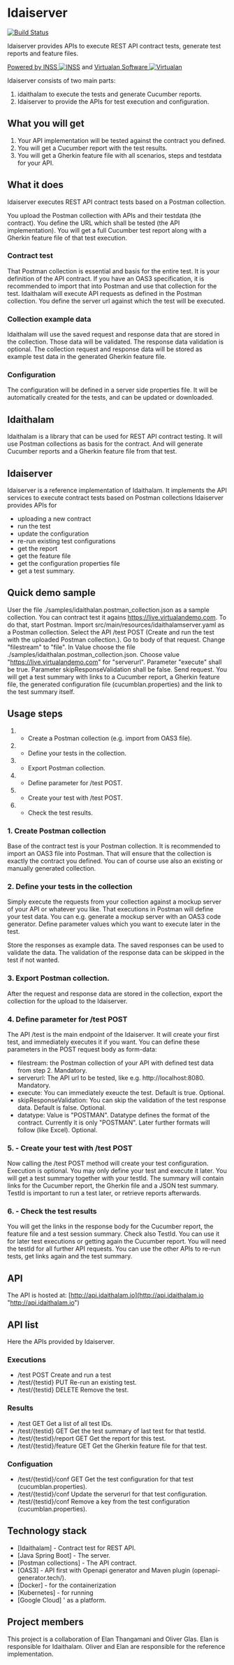 # Idaiserver

[![Build Status](https://travis-ci.com/virtualansoftware/idaithalam-server.svg?branch=master)](https://travis-ci.com/virtualansoftware/idaithalam-server)

Idaiserver provides APIs to execute REST API contract tests, generate test reports and feature files.

[Powered by INSS ![INSS](https://inss.ch/wp-content/uploads/2021/01/favicon-32x32-1.png)](https://inss.ch) and
[Virtualan Software ![Virtualan](https://inss.ch/wp-content/uploads/2021/01/virtualan32x32.png)](https://virtualansoftware.com)

Idaiserver consists of two main parts:
1. idaithalam to execute the tests and generate Cucumber reports.
2. Idaiserver to provide the APIs for test execution and configuration.

## What you will get 
1. Your API implementation will be tested against the contract you defined.
2. You will get a Cucumber report with the test results.
3. You will get a Gherkin feature file with all scenarios, steps and testdata for your API.

## What it does
Idaiserver executes REST API contract tests based on a Postman collection.

You upload the Postman collection with APIs and their testdata (the contract).
You define the URL which shall be tested (the API implementation). 
You will get a full Cucumber test report along with a Gherkin feature file of that test execution.

### Contract test
That Postman collection is essential and basis for the entire test.
It is your definition of the API contract. 
If you have an OAS3 specification, it is recommended to import that into Postman and
use that collection for the test.
Idaithalam will execute API requests as defined in the Postman collection.
You define the server url against which the test will be executed.

### Collection example data
Idaithalam will use the saved request and response data that are stored in the collection.
Those data will be validated. The response data validation is optional.
The collection request and response data will be stored as example test data in the 
generated Gherkin feature file.

### Configuration
The configuration will be defined in a server side properties file.
It will be automatically created for the tests, and can be updated or downloaded.

## Idaithalam
Idaithalam is a library that can be used for REST API contract testing.
It will use Postman collections as basis for the contract.
And will generate Cucumber reports and a Gherkin feature file from that test.

## Idaiserver
Idaiserver is a reference implementation of Idaithalam.
It implements the API services to execute contract tests based on Postman collections
Idaiserver provides APIs for 
- uploading a new contract
- run the test
- update the configuration
- re-run existing test configurations
- get the report
- get the feature file
- get the configuration properties file
- get a test summary.

## Quick demo sample
User the file ./samples/idaithalan.postman_collection.json as a sample collection.
You can contract test it agains https://live.virtualandemo.com.
To do that, start Postman. Import src/main/resources/idaithalamserver.yaml as a Postman collection.
Select the API /test POST (Create and run the test with the uploaded Postman collection.).
Go to body of that request. 
Change "filestream" to "file". In Value choose the file ./samples/idaithalan.postman_collection.json.
Choose value "https://live.virtualandemo.com" for "serverurl".
Parameter "execute" shall be true. 
Parameter skipResponseValidation shall be false.
Send request.
You will get a test summary with links to a Cucumber report, a Gherkin feature file, the generated configuration
file (cucumblan.properties) and the link to the test summary itself.

## Usage steps
1. - Create a Postman collection (e.g. import from OAS3 file).
2. - Define your tests in the collection.
3. - Export Postman collection.
4. - Define parameter for /test POST.
5. - Create your test with /test POST.
6. - Check the test results.

### 1. Create Postman collection
Base of the contract test is your Postman collection.
It is recommended to import an OAS3 file into Postman.
That will ensure that the collection is exactly the contract you defined.
You can of course use also an existing or manually generated collection.

### 2. Define your tests in the collection
Simply execute the requests from your collection against a mockup server 
of your API or whatever you like.
That executions in Postman will define your test data.
You can e.g. generate a mockup server with an OAS3 code generator.
Define parameter values which you want to execute later in the test.

Store the responses as example data.
The saved responses can be used to validate the data.
The validation of the response data can be skipped in the test if not wanted.

### 3. Export Postman collection.
After the request and response data are stored in the collection, export the 
collection for the upload to the Idaiserver.

### 4. Define parameter for /test POST
The API /test is the main endpoint of the Idaiserver.
It will create your first test, and immediately executes it if you want.
You can define these parameters in the POST request body as form-data:
- filestream: the Postman collection of your API with defined test data from step 2. Mandatory.
- serverurl: The API url to be tested, like e.g. http://localhost:8080. Mandatory.
- execute: You can immediately exeucte the test. Default is true. Optional.
- skipResponseValidation: You can skip the validation of the test response data. Default is false. Optional.
- datatype: Value is "POSTMAN". Datatype defines the format of the contract. 
    Currently it is only "POSTMAN". Later further formats will follow (like Excel). Optional.

### 5. - Create your test with /test POST
Now calling the /test POST method will create your test configuration.
Execution is optional. 
You may only define your test and execute it later.
You will get a test summary together with your testId.
The summary will contain links for the Cucumber report, the Gherkin file
and a JSON test summary.
TestId is important to run a test later, or retrieve reports afterwards.

### 6. - Check the test results
You will get the links in the response body for the Cucumber report, the feature file and a test session summary.
Check also TestId. You can use it for later test executions or getting again the Cucumber report.
You will need the testId for all further API requests.
You can use the other APIs to re-run tests, get links again and the test summary.

## API 
The API is hosted at:
[http://api.idaithalam.io](http://api.idaithalam.io "http://api.idaithalam.io")

## API list
Here the APIs provided by Idaiserver.
### Executions
- /test POST Create and run a test
- /test/{testid} PUT Re-run an existing test.
- /test/{testid} DELETE Remove the test.
### Results
- /test GET Get a list of all test IDs.
- /test/{testid} GET Get the test summary of last test for that testId.
- /test/{testid}/report GET Get the report for this test.
- /test/{testid}/feature GET Get the Gherkin feature file for that test.
### Configuation
- /test/{testid}/conf GET Get the test configuration for that test (cucumblan.properties).
- /test/{testid}/conf Update the serverurl for that test configuration.
- /test/{testid}/conf Remove a key from the test configuration (cucumblan.properties).


## Technology stack
* [Idaithalam] - Contract test for REST API.
* [Java Spring Boot] - The server.
* [Postman collections] - The API contract.
* [OAS3] - API first with Openapi generator and Maven plugin (openapi-generator.tech/).
* [Docker] - for the containerization
* [Kubernetes] - for running
* [Google Cloud] ' as a platform.

## Project members
This project is a collaboration of Elan Thangamani and Oliver Glas. 
Elan is responsible for Idaithalam. Oliver and Elan are responsible for the reference implementation.
